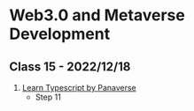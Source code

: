 # Web3.0 and Metaverse Development

## Class 15 - 2022/12/18

1. [Learn Typescript by Panaverse](https://github.com/panaverse/learn-typescript)
   - Step 11
